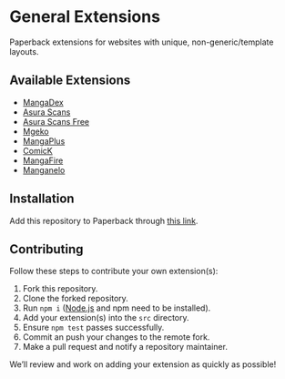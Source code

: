 # General Extensions

Paperback extensions for websites with unique, non-generic/template layouts.

## Available Extensions

- [MangaDex](https://mangadex.org)
- [Asura Scans](https://asuracomic.net)
- [Asura Scans Free](https://asurascansfree.com/)
- [Mgeko](https://mgeko.cc)
- [MangaPlus](https://mangaplus.shueisha.co.jp)
- [ComicK](https://comick.io)
- [MangaFire](https://mangafire.to)
- [Manganelo](https://m.manganelo.com)

## Installation

Add this repository to Paperback through [this link]([https://paperback-community.github.io/general-extensions](https://github.com/senorYME/general-extensions)).

## Contributing

Follow these steps to contribute your own extension(s):

1. Fork this repository.
2. Clone the forked repository.
3. Run `npm i` ([Node.js](https://nodejs.org) and npm need to be installed).
4. Add your extension(s) into the `src` directory.
5. Ensure `npm test` passes successfully.
6. Commit an push your changes to the remote fork.
7. Make a pull request and notify a repository maintainer.

We’ll review and work on adding your extension as quickly as possible!
